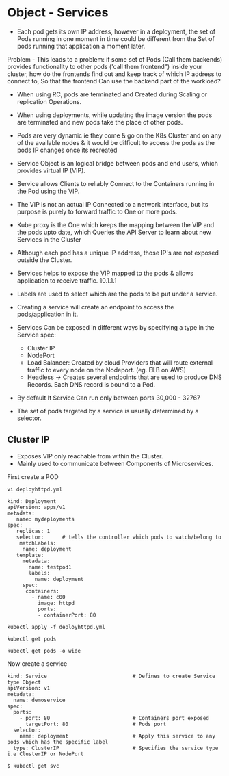 # Object - Services 

- Each pod gets its own IP address, however in a deployment, the set of Pods running in one moment in time could be different from the Set of pods running that application a moment later. 

Problem - This leads to a problem: if some set of Pods (Call them backends) provides functionality to other pods ('call them frontend") inside your cluster, how do the frontends find out and keep track of which IP address to connect to, So that the frontend Can use the backend part of the workload?


- When using RC, pods are terminated and Created during Scaling or replication Operations.
- When using deployments, while updating the image version the pods are terminated and new pods take the place of other pods.
- Pods are very dynamic ie they come & go on the K8s Cluster and on any of the available nodes & it would be difficult to access the pods as the pods IP changes once its recreated
- Service Object is an logical bridge between pods and end users, which provides virtual IP (VIP). 
- Service allows Clients to reliably Connect to the Containers running in the Pod using the VIP. 
- The VIP is not an actual IP Connected to a network interface, but its purpose is purely to forward traffic to One or more pods. 
- Kube proxy is the One which keeps the mapping between the VIP and the pods upto date, which Queries the API Server to learn about new Services in the Cluster

- Although each pod has a unique IP address, those IP's are not exposed outside the Cluster.
- Services helps to expose the VIP mapped to the pods & allows application to receive traffic. 10.1.1.1
- Labels are used to select which are the pods to be put under a service.
- Creating a service will create an endpoint to access the pods/application in it.

- Services Can be exposed in different ways by specifying a type in the Service spec:
    - Cluster IP
    - NodePort
    - Load Balancer: Created by cloud Providers that will route external traffic to every node on the Nodeport. (eg. ELB on AWS) 
    - Headless → Creates several endpoints that are used to produce DNS Records. Each DNS record is bound to a Pod. 
- By default It Service Can run only between ports 30,000 - 32767
- The set of pods targeted by a service is usually determined by a selector.

## Cluster IP 
- Exposes VIP only reachable from within the Cluster.
- Mainly used to communicate between Components of Microservices.

First create a POD

```
vi deployhttpd.yml
```

```
kind: Deployment
apiVersion: apps/v1
metadata:
   name: mydeployments
spec:
   replicas: 1
   selector:      # tells the controller which pods to watch/belong to
    matchLabels:
     name: deployment
   template:
     metadata:
       name: testpod1
       labels:
         name: deployment
     spec:
      containers:
        - name: c00
          image: httpd
          ports:
          - containerPort: 80
```

```
kubectl apply -f deployhttpd.yml

kubectl get pods

kubectl get pods -o wide
```

Now create a service 

```
kind: Service                            # Defines to create Service type Object
apiVersion: v1
metadata:
  name: demoservice
spec:
  ports:
    - port: 80                           # Containers port exposed
      targetPort: 80                     # Pods port
  selector:
    name: deployment                     # Apply this service to any pods which has the specific label
  type: ClusterIP                        # Specifies the service type i.e ClusterIP or NodePort
```

```
$ kubectl get svc
```

